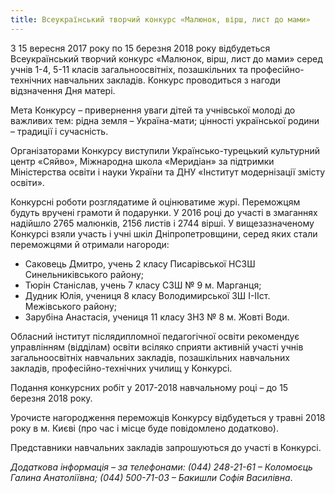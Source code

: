 ```yaml
---
title: Всеукраїнський творчий конкурс «Малюнок, вірш, лист до мами»
---
```


З 15 вересня 2017 року по 15 березня 2018 року відбудеться Всеукраїнський творчий конкурс «Малюнок, вірш, лист до мами» серед учнів 1-4, 5-11 класів загальноосвітніх, позашкільних та професійно-технічних навчальних закладів. Конкурс проводиться з нагоди відзначення Дня матері.

Мета Конкурсу – привернення уваги дітей та учнівської молоді до важливих тем: рідна земля – Україна-мати; цінності української родини – традиції і сучасність.

Організаторами Конкурсу виступили Українсько-турецький культурний центр «Сяйво», Міжнародна школа «Меридіан» за підтримки Міністерства освіти і науки України та ДНУ «Інститут модернізації змісту освіти».

Конкурсні роботи розглядатиме й оцінюватиме журі. Переможцям будуть вручені грамоти й подарунки. У 2016 році до участі в змаганнях надійшло 2765 малюнків, 2156 листів і 2744 вірші. У вищезазначеному Конкурсі взяли участь і учні шкіл Дніпропетровщини, серед яких стали переможцями й отримали нагороди:

- Саковець Дмитро, учень 2 класу Писарівської НСЗШ Синельниківського району;
- Тюрін Станіслав, учень 7 класу СЗШ № 9 м. Марганця;
- Дудник Юлія, учениця 8 класу Володимирської ЗШ І-ІІст. Межівського району;
- Зарубіна Анастасія, учениця 11 класу ЗНЗ № 8 м. Жовті Води.

Обласний інститут післядипломної педагогічної освіти рекомендує управлінням (відділам) освіти всіляко сприяти активній участі учнів загальноосвітніх навчальних закладів, позашкільних навчальних закладів, професійно-технічних училищ у Конкурсі.

Подання конкурсних робіт у 2017-2018 навчальному році – до 15 березня 2018 року.

Урочисте нагородження переможців Конкурсу відбудеться у травні 2018 року в м. Києві (про час і місце буде повідомлено додатково).

Представники навчальних закладів запрошуються до участі в Конкурсі.

_Додаткова інформація – за телефонами: (044) 248-21-61 – Коломоєць Галина Анатоліївна; (044) 500-71-03 – Бакишли Софія Василівна_.
